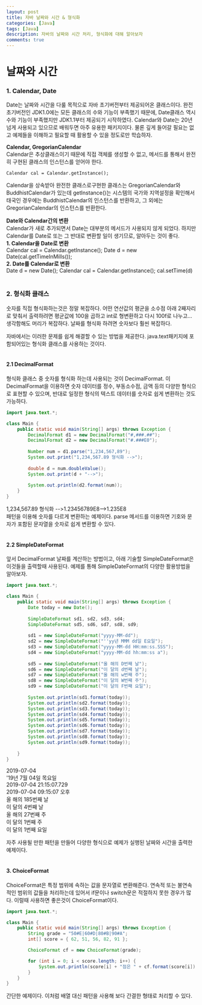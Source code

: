 ```yaml
---
layout: post
title: 자바 날짜와 시간 & 형식화
categories: [Java]
tags: [Java]
description: 자바의 날짜와 시간 처리, 형식화에 대해 알아보자
comments: true
---
```

# **날짜와 시간**  
### 1. Calendar, Date  
Date는 날짜와 시간을 다룰 목적으로 자바 초기버전부터 제공되어온 클래스이다. 완전 초기버전인 JDK1.0에는 모든 클래스의 수와 기능이 부족했기 때문에, Date클래스 역시 수와 기능이 부족했지만 JDK1.1부터 제공되기 시작하였다. Calendar와 Date는 20년넘게 사용되고 있으므로 배워두면 아주 유용한 패키지이다. 물론 깊게 들어갈 필요는 없고 예제들을 이해하고 필요할 때 활용할 수 있을 정도로만 학습하자.

**Calendar, GregorianCalendar**  
Calendar은 추상클래스이기 때문에 직접 객체를 생성할 수 없고, 메서드를 통해서 완전히 구현된 클래스의 인스턴스를 얻어야 한다.  
~~~
Calendar cal = Calendar.getInstance();
~~~  
Calendar을 상속받아 완전한 클래스로구현한 클래스는 GregorianCalendar와 BuddhistCalendar가 있는데 getInstance()는 시스템의 국가와 지역설정을 확인해서 태국인 경우에는 BuddhistCalendar의 인스턴스를 반환하고, 그 외에는 GregorianCalendar의 인스턴스를 반환한다.

**Date와 Calendar간의 변환**  
Calendar가 새로 추가되면서 Date는 대부분의 메서드가 사용되지 않게 되었다. 하지만 Calendar를 Date로 또는 그 반대로 변환할 일이 생기므로, 알아두는 것이 좋다.  
**1. Calendar을 Date로 변환**  
Calendar cal = Calendar.getInstance();
Date d = new Date(cal.getTimeInMills());  
**2. Date를 Calendar로 변환**  
Date d = new Date();
Calendar cal = Calendar.getInstance();
cal.setTime(d)  
<br>  
### 2. 형식화 클래스  
숫자를 직접 형식화하는것은 정말 복잡하다. 어떤 연산값의 평균을 소수점 아래 2째자리로 맞춰서 출력하려면 평균값에 100을 곱하고 int로 형변환하고 다시 100f로 나누고... 생각함해도 머리가 복잡하다. 날짜를 형식화 하려면 숫자보다 훨씬 복잡하다.

자바에서는 이러한 문제를 쉽게 해결할 수 있는 방법을 제공한다. java.text패키지에 포함되어있는 형식화 클래스를 사용하는 것이다.  
<br>  
#### 2.1 DecimalFormat  
형식화 클래스 중 숫자를 형식화 하는데 사용되는 것이 DecimalFormat. 이 DecimalFormat을 이용하면 숫자 데이터를 정수, 부동소수점, 금액 등의 다양한 형식으로 표현할 수 있으며, 반대로 일정한 형식의 텍스트 데이터를 숫자로 쉽게 변환하는 것도 가능하다.  
~~~java
import java.text.*;

class Main {
	public static void main(String[] args) throws Exception {
		DecimalFormat d1 = new DecimalFormat("#,###.##");
		DecimalFormat d2 = new DecimalFormat("#.###E0");
		
		Number num = d1.parse("1,234,567,89");
		System.out.print("1,234,567.89 형식화 -->");
		
		double d = num.doubleValue();
		System.out.print(d + "-->");
		
		System.out.println(d2.format(num));
	}
}
~~~  
1,234,567.89 형식화 -->1.23456789E8-->1.235E8  
패턴을 이용해 숫자를 다르게 변환하는 예제이다. parse 메서드를 이용하면 기호와 문자가 포함된 문자열을 숫자로 쉽게 변환할 수 있다.  
<br>  
#### 2.2 SimpleDateFormat  
앞서 DecimalFormat 날짜를 계산하는 방법이고, 아래 기술할 SimpleDateFormat은 이것들을 출력할때 사용된다. 예제를 통해 SimpleDateFormat의 다양한 활용방법을 알아보자.  
~~~java
import java.text.*;

class Main {
	public static void main(String[] args) throws Exception {
		Date today = new Date();
		
		SimpleDateFormat sd1, sd2, sd3, sd4;
		SimpleDateFormat sd5, sd6, sd7, sd8, sd9;
		
		sd1 = new SimpleDateFormat("yyyy-MM-dd");
		sd2 = new SimpleDateFormat("''yy년 MMM dd일 E요일");
		sd3 = new SimpleDateFormat("yyyy-MM-dd HH:mm:ss.SSS");
		sd4 = new SimpleDateFormat("yyyy-MM-dd hh:mm:ss a");
		
		sd5 = new SimpleDateFormat("올 해의 D번째 날");
		sd6 = new SimpleDateFormat("이 달의 d번째 날");
		sd7 = new SimpleDateFormat("올 해의 w번째 주");
		sd8 = new SimpleDateFormat("이 달의 W번째 주");
		sd9 = new SimpleDateFormat("이 달의 F번째 요일");
		
		System.out.println(sd1.format(today));
		System.out.println(sd2.format(today));
		System.out.println(sd3.format(today));
		System.out.println(sd4.format(today));
		System.out.println(sd5.format(today));
		System.out.println(sd6.format(today));
		System.out.println(sd7.format(today));
		System.out.println(sd8.format(today));
		System.out.println(sd9.format(today));
		
	}
}
~~~  
2019-07-04  
'19년 7월 04일 목요일  
2019-07-04 21:15:07.729  
2019-07-04 09:15:07 오후  
올 해의 185번째 날  
이 달의 4번째 날  
올 해의 27번째 주  
이 달의 1번째 주  
이 달의 1번째 요일

자주 사용될 만한 패턴을 만들어 다양한 형식으로 예제가 실행된 날짜와 시간을 출력한 예제이다.  
<br>  
#### 3. ChoiceFormat  
ChoiceFormat은 특정 범위에 속하는 값을 문자열로 변환해준다. 연속적 또는 불연속적인 범위의 값들을 처리하는데 있어서 if문이나 switch문은 적절하지 못한 경우가 많다. 이럴때 사용하면 좋은것이 ChoiceFormat이다.  
~~~java
import java.text.*;

class Main {
	public static void main(String[] args) throws Exception {
		String grade = "50#E|60#D|80#B|90#A";
		int[] score = { 62, 51, 56, 82, 91 };

		ChoiceFormat cf = new ChoiceFormat(grade);

		for (int i = 0; i < score.length; i++) {
			System.out.println(score[i] + "점은 " + cf.format(score[i]) + "등급 입니다.");
		}
	}
}
~~~  
간단한 예제이다. 이처럼 배열 대신 패턴을 사용해 보다 간결한 형태로 처리할 수 있다.

